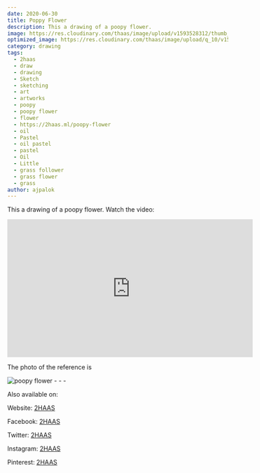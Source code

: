 ```yaml
---
date: 2020-06-30
title: Poppy Flower
description: This a drawing of a poopy flower.
image: https://res.cloudinary.com/thaas/image/upload/v1593528312/thumb_poopy_flower_fvr7wv.jpg
optimized_image: https://res.cloudinary.com/thaas/image/upload/q_10/v1593528312/thumb_poopy_flower_fvr7wv.jpg
category: drawing
tags:
  - 2haas
  - draw
  - drawing
  - Sketch
  - sketching
  - art
  - artworks
  - poopy
  - poopy flower
  - flower
  - https://2haas.ml/poopy-flower
  - oil
  - Pastel
  - oil pastel
  - pastel
  - Oil
  - Little
  - grass follower
  - grass flower
  - grass
author: ajpalok
---
```


This a drawing of a poopy flower. Watch the video:
<iframe width="560" height="315" src="https://www.youtube-nocookie.com/embed/9HdxSmMryhA" frameborder="0" allow="accelerometer; autoplay; encrypted-media; gyroscope; picture-in-picture" allowfullscreen></iframe>

The photo of the reference is

<img src="https://res.cloudinary.com/thaas/image/upload/v1593528367/poppy-5325623_x8lgzd.jpg" alt="poopy flower">
- - -

Also available on:

Website: [2HAAS](https://2haas.ml/)  

Facebook: [2HAAS](https://facebook.com/2haas)  

Twitter: [2HAAS](https://twitter.com/2haas_ml)  

Instagram: [2HAAS](https://instagram.com/2haas.ml)  

Pinterest: [2HAAS](https://pinterest.com/2haas_ml)  
